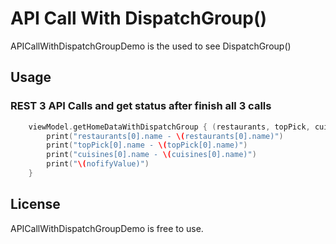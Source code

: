 # API Call With DispatchGroup()
APICallWithDispatchGroupDemo is the used to see DispatchGroup()

## Usage

### REST 3 API Calls and get status after finish all 3 calls

```swift
    viewModel.getHomeDataWithDispatchGroup { (restaurants, topPick, cuisines, nofifyValue) in
        print("restaurants[0].name - \(restaurants[0].name)")
        print("topPick[0].name - \(topPick[0].name)")
        print("cuisines[0].name - \(cuisines[0].name)")
        print("\(nofifyValue)")
    }
```


## License

APICallWithDispatchGroupDemo is free to use.
